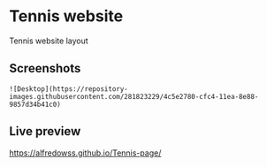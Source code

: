 # Tennis website

Tennis website layout


## Screenshots

```
![Desktop](https://repository-images.githubusercontent.com/281823229/4c5e2780-cfc4-11ea-8e88-9857d34b41c0)
```

## Live preview
   https://alfredowss.github.io/Tennis-page/
